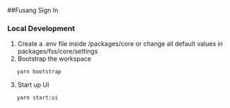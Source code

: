 ##Fusang Sign In

### Local Development
1. Create a .env file inside /packages/core or change all default values in packages/fss/core/settings
2. Bootstrap the workspace
```
   yarn bootstrap
```
3. Start up UI
```
   yarn start:ui
```
